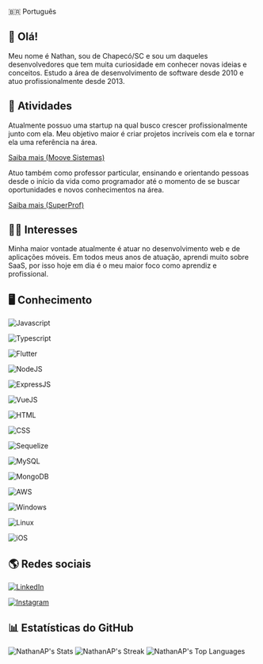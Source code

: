 🇧🇷 Português 
##  👋 Olá!

Meu nome é Nathan, sou de Chapecó/SC e sou um daqueles desenvolvedores que tem muita curiosidade em conhecer novas ideias e conceitos. Estudo a área de desenvolvimento de software desde 2010 e atuo profissionalmente desde 2013. 

## 🚀 Atividades

Atualmente possuo uma startup na qual busco crescer profissionalmente junto com ela. Meu objetivo maior é criar projetos incríveis com ela e tornar ela uma referência na área.

[Saiba mais (Moove Sistemas)](https://www.moovesistemas.com/)

Atuo também como professor particular, ensinando e orientando pessoas desde o início da vida como programador até o momento de se buscar oportunidades e novos conhecimentos na área.

[Saiba mais (SuperProf)](https://www.superprof.com.br/aprenda-programacao-web-desde-basico-html-css-intermediario-javascript-basico-ate-avancado-front-com-vuejs-back.html)

## 👨‍🚀 Interesses

Minha maior vontade atualmente é atuar no desenvolvimento web e de aplicações móveis. Em todos meus anos de atuação, aprendi muito sobre SaaS, por isso hoje em dia é o meu maior foco como aprendiz e profissional.

## 🖥️ Conhecimento

![Javascript](https://img.shields.io/badge/JavaScript-F7DF1E?style=for-the-badge&logo=javascript&logoColor=black) 

![Typescript](https://img.shields.io/badge/TypeScript-007ACC?style=for-the-badge&logo=typescript&logoColor=white)

![Flutter](https://img.shields.io/badge/Flutter-02569B?style=for-the-badge&logo=flutter&logoColor=white)

![NodeJS](https://img.shields.io/badge/Node.js-43853D?style=for-the-badge&logo=node.js&logoColor=white)

![ExpressJS](https://img.shields.io/badge/Express.js-404D59?style=for-the-badge)

![VueJS](https://img.shields.io/badge/Vue.js-35495E?style=for-the-badge&logo=vue.js&logoColor=4FC08D)

![HTML](https://img.shields.io/badge/HTML5-E34F26?style=for-the-badge&logo=html5&logoColor=white)

![CSS](https://img.shields.io/badge/CSS3-1572B6?style=for-the-badge&logo=css3&logoColor=white)

![Sequelize](https://img.shields.io/badge/sequelize-323330?style=for-the-badge&logo=sequelize&logoColor=blue)

![MySQL](https://img.shields.io/badge/MySQL-00000F?style=for-the-badge&logo=mysql&logoColor=white)

![MongoDB](https://img.shields.io/badge/MongoDB-4EA94B?style=for-the-badge&logo=mongodb&logoColor=white)

![AWS](https://img.shields.io/badge/Amazon_AWS-232F3E?style=for-the-badge&logo=amazon-aws&logoColor=white)

![Windows](https://img.shields.io/badge/Windows-017AD7?style=for-the-badge&logo=windows&logoColor=white)

![Linux](https://img.shields.io/badge/Linux-E34F26?style=for-the-badge&logo=linux&logoColor=black)

![iOS](https://img.shields.io/badge/iOS-000000?style=for-the-badge&logo=ios&logoColor=white)

## 🌎 Redes sociais

[![LinkedIn](https://img.shields.io/badge/LinkedIn-0077B5?style=for-the-badge&logo=linkedin&logoColor=white)](https://linkedin.com/in/linkednats)

[![Instagram](https://img.shields.io/badge/Instagram-E4405F?style=for-the-badge&logo=instagram&logoColor=white)](https://instagram.com/naatsgram) 

## 📊 Estatísticas do GitHub

![NathanAP's Stats](https://github-readme-stats.vercel.app/api?username=NathanAP&theme=vue-dark&show_icons=true&hide_border=false&count_private=true)
![NathanAP's Streak](https://github-readme-streak-stats.herokuapp.com/?user=NathanAP&theme=vue-dark&hide_border=false)
![NathanAP's Top Languages](https://github-readme-stats.vercel.app/api/top-langs/?username=NathanAP&theme=vue-dark&show_icons=true&hide_border=false&layout=compact)
